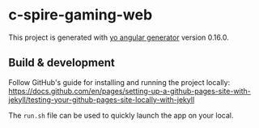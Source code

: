 # c-spire-gaming-web

This project is generated with [yo angular generator](https://github.com/yeoman/generator-angular)
version 0.16.0.

## Build & development

Follow GitHub's guide for installing and running the project locally:
https://docs.github.com/en/pages/setting-up-a-github-pages-site-with-jekyll/testing-your-github-pages-site-locally-with-jekyll

The `run.sh` file can be used to quickly launch the app on your local.
